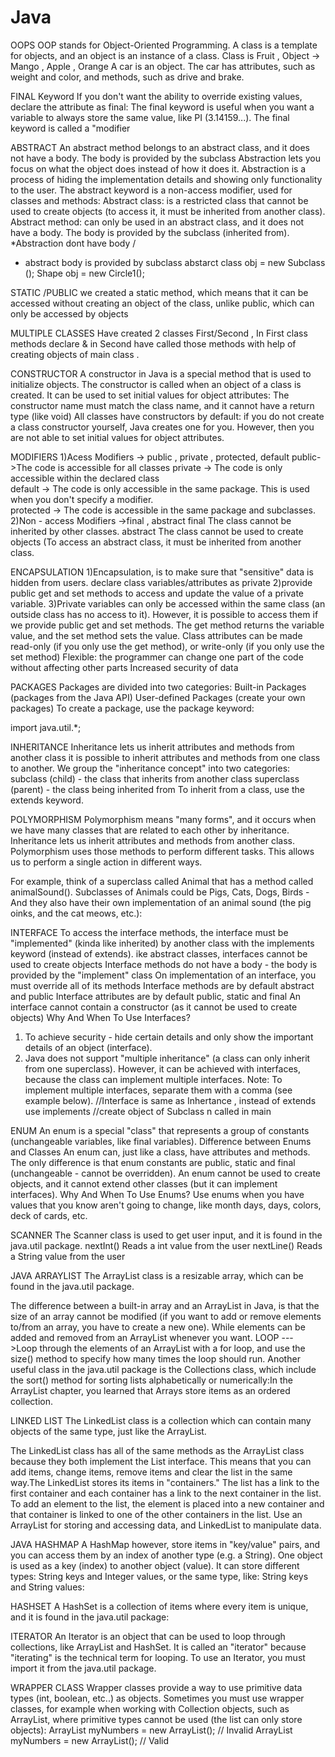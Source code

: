 # Java

OOPS
OOP stands for Object-Oriented Programming.
A class is a template for objects, and an object is an instance of a class.
Class is Fruit , Object -> Mango , Apple , Orange
A car is an object. The car has attributes, such as weight and color, and methods, such as drive and brake.


FINAL Keyword
If you don't want the ability to override existing values, declare the attribute as final:
The final keyword is useful when you want a variable to always store the same value, like PI (3.14159...).
The final keyword is called a "modifier


ABSTRACT
An abstract method belongs to an abstract class, and it does not have a body. The body is provided by the subclass
Abstraction lets you focus on what the object does instead of how it does it.
Abstraction is a process of hiding the implementation details and showing only functionality to the user.
The abstract keyword is a non-access modifier, used for classes and methods:
Abstract class: is a restricted class that cannot be used to create objects (to access it, it must be inherited from another class).
Abstract method: can only be used in an abstract class, and it does not have a body. The body is provided by the subclass (inherited from).
*Abstraction dont have body /
 * abstract body is provided by subclass 
abstarct class obj = new Subclass ();
Shape obj = new Circle1();


STATIC /PUBLIC
we created a static method, which means that it can be accessed without creating an object of the class, 
unlike public, which can only be accessed by objects


MULTIPLE CLASSES
Have created 2 classes First/Second , In First class methods declare & in Second have called those methods with
help of creating objects of main class .


CONSTRUCTOR
A constructor in Java is a special method that is used to initialize objects. 
The constructor is called when an object of a class is created. It can be used to set initial values for object attributes:
The constructor name must match the class name, and it cannot have a return type (like void)
All classes have constructors by default: if you do not create a class constructor yourself, Java creates one for you. However, then you are not able to set initial values for object attributes.


MODIFIERS
1)Acess Modifiers -> public , private , protected, default
public- >The code is accessible for all classes	
private	-> The code is only accessible within the declared class	
default	-> The code is only accessible in the same package. This is used when you don't specify a modifier. 	
protected -> The code is accessible in the same package and subclasses. 
2)Non - access Modifiers ->final , abstract
final	The class cannot be inherited by other classes.	
abstract	The class cannot be used to create objects (To access an abstract class, it must be inherited from another class. 


ENCAPSULATION
1)Encapsulation, is to make sure that "sensitive" data is hidden from users. 
declare class variables/attributes as private
2)provide public get and set methods to access and update the value of a private variable.
3)Private variables can only be accessed within the same class (an outside class has no access to it). However, it is possible to access them if we provide public get and set methods.
The get method returns the variable value, and the set method sets the value.
Class attributes can be made read-only (if you only use the get method), or write-only (if you only use the set method)
Flexible: the programmer can change one part of the code without affecting other parts
Increased security of data


PACKAGES
Packages are divided into two categories:
Built-in Packages (packages from the Java API)
User-defined Packages (create your own packages)
To create a package, use the package keyword:

import java.util.*;


INHERITANCE
Inheritance lets us inherit attributes and methods from another class
it is possible to inherit attributes and methods from one class to another. We group the "inheritance concept" into two categories:
subclass (child) - the class that inherits from another class
superclass (parent) - the class being inherited from
To inherit from a class, use the extends keyword.


POLYMORPHISM
Polymorphism means "many forms", and it occurs when we have many classes that are related to each other by inheritance.
Inheritance lets us inherit attributes and methods from another class. Polymorphism uses those methods to perform different tasks. This allows us to perform a single action in different ways.

For example, think of a superclass called Animal that has a method called animalSound(). Subclasses of Animals could be Pigs, Cats, Dogs, Birds - And they also have their own implementation of an animal sound (the pig oinks, and the cat meows, etc.):


INTERFACE
To access the interface methods, the interface must be "implemented" (kinda like inherited) by another class with the implements keyword (instead of extends).
ike abstract classes, interfaces cannot be used to create objects 
Interface methods do not have a body - the body is provided by the "implement" class
On implementation of an interface, you must override all of its methods
Interface methods are by default abstract and public
Interface attributes are by default public, static and final
An interface cannot contain a constructor (as it cannot be used to create objects)
Why And When To Use Interfaces?
1) To achieve security - hide certain details and only show the important details of an object (interface).
2) Java does not support "multiple inheritance" (a class can only inherit from one superclass). However, it can be achieved with interfaces, because the class can implement multiple interfaces. Note: To implement multiple interfaces, separate them with a comma (see example below).
//Interface is same as Inhertance , instead of extends use implements
 //create object of Subclass n called in main 

ENUM
An enum is a special "class" that represents a group of constants (unchangeable variables, like final variables).
Difference between Enums and Classes
An enum can, just like a class, have attributes and methods. The only difference is that enum constants are public, static and final (unchangeable - cannot be overridden).
An enum cannot be used to create objects, and it cannot extend other classes (but it can implement interfaces).
Why And When To Use Enums?
Use enums when you have values that you know aren't going to change, like month days, days, colors, deck of cards, etc.


SCANNER
The Scanner class is used to get user input, and it is found in the java.util package.
nextInt()	Reads a int value from the user
nextLine()	Reads a String value from the user


JAVA ARRAYLIST
The ArrayList class is a resizable array, which can be found in the java.util package.

The difference between a built-in array and an ArrayList in Java, is that the size of an array cannot be modified (if you want to add or remove elements to/from an array, you have to create a new one). While elements can be added and removed from an ArrayList whenever you want.
LOOP --->Loop through the elements of an ArrayList with a for loop, and use the size() method to specify how many times 
the loop should run.
Another useful class in the java.util package is the Collections class, which include the sort() method for sorting lists alphabetically or numerically:In the ArrayList chapter, you learned that Arrays store items as an ordered collection.



LINKED LIST
The LinkedList class is a collection which can contain many objects of the same type, just like the ArrayList.

The LinkedList class has all of the same methods as the ArrayList class because they both implement the List interface. This means that you can add items, change items, remove items and clear the list in the same way.The LinkedList stores its items in "containers." The list has a link to the first container and each container has a link to the next container in the list. To add an element to the list, the element is placed into a new container and that container is linked to one of the other containers in the list.
Use an ArrayList for storing and accessing data, and LinkedList to manipulate data.


JAVA HASHMAP
A HashMap however, store items in "key/value" pairs, and you can access them by an index of another type (e.g. a String).
One object is used as a key (index) to another object (value). It can store different types: String keys and Integer values, or the same type, like: String keys and String values:


HASHSET
A HashSet is a collection of items where every item is unique, and it is found in the java.util package:

ITERATOR
An Iterator is an object that can be used to loop through collections, like ArrayList and HashSet. It is called an "iterator" because "iterating" is the technical term for looping.
To use an Iterator, you must import it from the java.util package.

WRAPPER CLASS
Wrapper classes provide a way to use primitive data types (int, boolean, etc..) as objects.
Sometimes you must use wrapper classes, for example when working with Collection objects, such as ArrayList, where primitive types cannot be used (the list can only store objects):
ArrayList<int> myNumbers = new ArrayList<int>(); // Invalid
ArrayList<Integer> myNumbers = new ArrayList<Integer>(); // Valid
